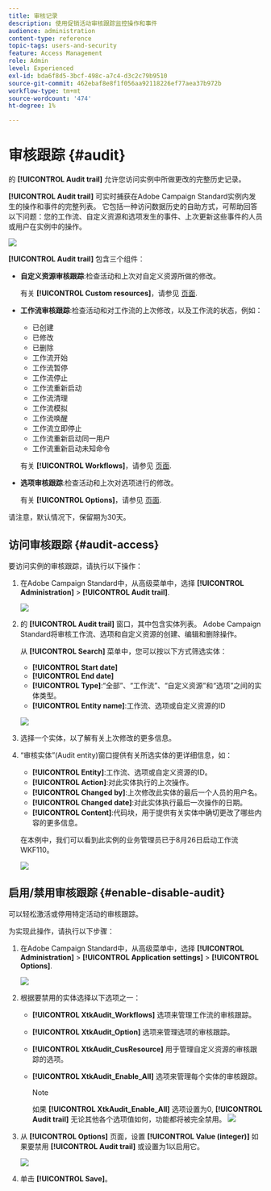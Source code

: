 ```yaml
---
title: 审核记录
description: 使用促销活动审核跟踪监控操作和事件
audience: administration
content-type: reference
topic-tags: users-and-security
feature: Access Management
role: Admin
level: Experienced
exl-id: bda6f8d5-3bcf-498c-a7c4-d3c2c79b9510
source-git-commit: 462ebaf8e8f1f056aa92118226ef77aea37b972b
workflow-type: tm+mt
source-wordcount: '474'
ht-degree: 1%

---
```


# 审核跟踪 {#audit}

的 **[!UICONTROL Audit trail]** 允许您访问实例中所做更改的完整历史记录。

**[!UICONTROL Audit trail]** 可实时捕获在Adobe Campaign Standard实例内发生的操作和事件的完整列表。 它包括一种访问数据历史的自助方式，可帮助回答以下问题：您的工作流、自定义资源和选项发生的事件、上次更新这些事件的人员或用户在实例中的操作。

![](assets/audit-trail.png)

**[!UICONTROL Audit trail]** 包含三个组件：

* **自定义资源审核跟踪**:检查活动和上次对自定义资源所做的修改。

   有关 **[!UICONTROL Custom resources]**，请参见 [页面](../../developing/using/key-steps-to-add-a-resource.md).

* **工作流审核跟踪**:检查活动和对工作流的上次修改，以及工作流的状态，例如：

   * 已创建
   * 已修改
   * 已删除
   * 工作流开始
   * 工作流暂停
   * 工作流停止
   * 工作流重新启动
   * 工作流清理
   * 工作流模拟
   * 工作流唤醒
   * 工作流立即停止
   * 工作流重新启动同一用户
   * 工作流重新启动未知命令

   有关 **[!UICONTROL Workflows]**，请参见 [页面](../../automating/using/get-started-workflows.md).

* **选项审核跟踪**:检查活动和上次对选项进行的修改。

   有关 **[!UICONTROL Options]**，请参见 [页面](../../administration/using/about-campaign-standard-settings.md).

请注意，默认情况下，保留期为30天。

## 访问审核跟踪 {#audit-access}

要访问实例的审核跟踪，请执行以下操作：

1. 在Adobe Campaign Standard中，从高级菜单中，选择 **[!UICONTROL Administration]** > **[!UICONTROL Audit trail]**.

   ![](assets/audit-trail.png)

1. 的 **[!UICONTROL Audit trail]** 窗口，其中包含实体列表。 Adobe Campaign Standard将审核工作流、选项和自定义资源的创建、编辑和删除操作。

   从 **[!UICONTROL Search]** 菜单中，您可以按以下方式筛选实体：

   * **[!UICONTROL Start date]**
   * **[!UICONTROL End date]**
   * **[!UICONTROL Type]**:“全部”、“工作流”、“自定义资源”和“选项”之间的实体类型。
   * **[!UICONTROL Entity name]**:工作流、选项或自定义资源的ID

   ![](assets/audit-trail_2.png)

1. 选择一个实体，以了解有关上次修改的更多信息。

1. “审核实体”(Audit entity)窗口提供有关所选实体的更详细信息，如：

   * **[!UICONTROL Entity]**:工作流、选项或自定义资源的ID。
   * **[!UICONTROL Action]**:对此实体执行的上次操作。
   * **[!UICONTROL Changed by]**:上次修改此实体的最后一个人员的用户名。
   * **[!UICONTROL Changed date]**:对此实体执行最后一次操作的日期。
   * **[!UICONTROL Content]**:代码块，用于提供有关实体中确切更改了哪些内容的更多信息。

   在本例中，我们可以看到此实例的业务管理员已于8月26日启动工作流WKF110。

   ![](assets/audit-trail_3.png)

## 启用/禁用审核跟踪 {#enable-disable-audit}

可以轻松激活或停用特定活动的审核跟踪。

为实现此操作，请执行以下步骤：

1. 在Adobe Campaign Standard中，从高级菜单中，选择 **[!UICONTROL Administration]** > **[!UICONTROL Application settings]** > **[!UICONTROL Options]**.

   ![](assets/audit-trail_4.png)

1. 根据要禁用的实体选择以下选项之一：

   * **[!UICONTROL XtkAudit_Workflows]** 选项来管理工作流的审核跟踪。
   * **[!UICONTROL XtkAudit_Option]** 选项来管理选项的审核跟踪。
   * **[!UICONTROL XtkAudit_CusResource]** 用于管理自定义资源的审核跟踪的选项。
   * **[!UICONTROL XtkAudit_Enable_All]** 选项来管理每个实体的审核跟踪。

      >[!NOTE]
      >
      >如果 **[!UICONTROL XtkAudit_Enable_All]** 选项设置为0, **[!UICONTROL Audit trail]** 无论其他各个选项值如何，功能都将被完全禁用。
   ![](assets/audit-trail_5.png)

1. 从 **[!UICONTROL Options]** 页面，设置 **[!UICONTROL Value (integer)]** 如果要禁用 **[!UICONTROL Audit trail]** 或设置为1以启用它。

   ![](assets/audit-trail_6.png)

1. 单击 **[!UICONTROL Save]**。
